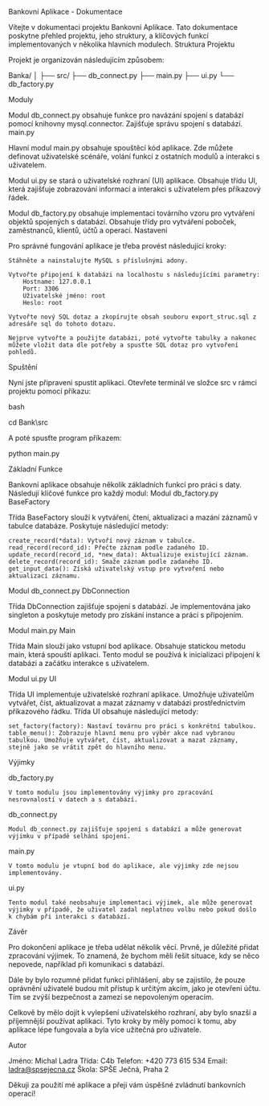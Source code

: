 Bankovní Aplikace - Dokumentace

Vítejte v dokumentaci projektu Bankovní Aplikace. Tato dokumentace poskytne přehled projektu, jeho struktury, a klíčových funkcí implementovaných v několika hlavních modulech.
Struktura Projektu

Projekt je organizován následujícím způsobem:

Banka/
│
├── src/
    ├── db_connect.py
    ├── main.py
    ├── ui.py
    └── db_factory.py


Moduly

Modul db_connect.py obsahuje funkce pro navázání spojení s databází pomocí knihovny mysql.connector. Zajišťuje správu spojení s databází.
main.py

Hlavní modul main.py obsahuje spouštěcí kód aplikace. Zde můžete definovat uživatelské scénáře, volání funkcí z ostatních modulů a interakci s uživatelem.

Modul ui.py se stará o uživatelské rozhraní (UI) aplikace. Obsahuje třídu UI, která zajišťuje zobrazování informací a interakci s uživatelem přes příkazový řádek.

Modul db_factory.py obsahuje implementaci továrního vzoru pro vytváření objektů spojených s databází. Obsahuje třídy pro vytváření poboček, zaměstnanců, klientů, účtů a operací.
Nastavení

Pro správné fungování aplikace je třeba provést následující kroky:

    Stáhněte a nainstalujte MySQL s příslušnými adony.

    Vytvořte připojení k databázi na localhostu s následujícími parametry:
        Hostname: 127.0.0.1
        Port: 3306
        Uživatelské jméno: root
        Heslo: root

    Vytvořte nový SQL dotaz a zkopírujte obsah souboru export_struc.sql z adresáře sql do tohoto dotazu.

    Nejprve vytvořte a použijte databázi, poté vytvořte tabulky a nakonec můžete vložit data dle potřeby a spusťte SQL dotaz pro vytvoření pohledů.

Spuštění

Nyní jste připraveni spustit aplikaci. Otevřete terminál ve složce src v rámci projektu pomocí příkazu:

bash

cd Bank\src

A poté spusťte program příkazem:

python main.py

Základní Funkce

Bankovní aplikace obsahuje několik základních funkcí pro práci s daty. Následují klíčové funkce pro každý modul:
Modul db_factory.py
BaseFactory

Třída BaseFactory slouží k vytváření, čtení, aktualizaci a mazání záznamů v tabulce databáze. Poskytuje následující metody:

    create_record(*data): Vytvoří nový záznam v tabulce.
    read_record(record_id): Přečte záznam podle zadaného ID.
    update_record(record_id, *new_data): Aktualizuje existující záznam.
    delete_record(record_id): Smaže záznam podle zadaného ID.
    get_input_data(): Získá uživatelský vstup pro vytvoření nebo aktualizaci záznamu.

Modul db_connect.py
DbConnection

Třída DbConnection zajišťuje spojení s databází. Je implementována jako singleton a poskytuje metody pro získání instance a práci s připojením.

Modul main.py
Main

Třída Main slouží jako vstupní bod aplikace. Obsahuje statickou metodu main, která spouští aplikaci. Tento modul se používá k inicializaci připojení k databázi a začátku interakce s uživatelem.

Modul ui.py
UI

Třída UI implementuje uživatelské rozhraní aplikace. Umožňuje uživatelům vytvářet, číst, aktualizovat a mazat záznamy v databázi prostřednictvím příkazového řádku. Třída UI obsahuje následující metody:

    set_factory(factory): Nastaví továrnu pro práci s konkrétní tabulkou.
    table_menu(): Zobrazuje hlavní menu pro výběr akce nad vybranou tabulkou. Umožňuje vytvářet, číst, aktualizovat a mazat záznamy, stejně jako se vrátit zpět do hlavního menu.

Výjimky

db_factory.py

    V tomto modulu jsou implementovány výjimky pro zpracování nesrovnalostí v datech a s databází.

db_connect.py

    Modul db_connect.py zajišťuje spojení s databází a může generovat výjimku v případě selhání spojení.

main.py

    V tomto modulu je vtupní bod do aplikace, ale výjimky zde nejsou implementovány.

ui.py

    Tento modul také neobsahuje implementaci výjimek, ale může generovat výjimky v případě, že uživatel zadal neplatnou volbu nebo pokud došlo k chybám při interakci s databází.

Závěr

Pro dokončení aplikace je třeba udělat několik věcí. Prvně, je důležité přidat zpracování výjimek. To znamená, že bychom měli řešit situace, kdy se něco nepovede, například při komunikaci s databází.

Dále by bylo rozumné přidat funkci přihlášení, aby se zajistilo, že pouze oprávnění uživatelé budou mít přístup k určitým akcím, jako je otevření účtu. Tím se zvýší bezpečnost a zamezí se nepovoleným operacím.

Celkově by mělo dojít k vylepšení uživatelského rozhraní, aby bylo snazší a příjemnější používat aplikaci. Tyto kroky by měly pomoci k tomu, aby aplikace lépe fungovala a byla více užitečná pro uživatele.

Autor

Jméno: Michal Ladra
Třída: C4b
Telefon: +420 773 615 534
Email: ladra@spsejecna.cz
Škola: SPŠE Ječná, Praha 2

Děkuji za použití mé aplikace a přeji vám úspěšné zvládnutí bankovních operací!
